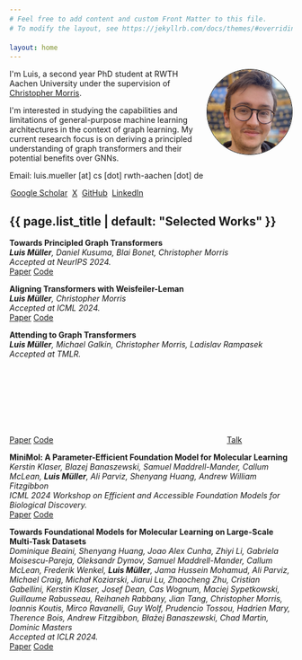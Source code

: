```yaml
---
# Feel free to add content and custom Front Matter to this file.
# To modify the layout, see https://jekyllrb.com/docs/themes/#overriding-theme-defaults

layout: home
---
```


<img style="border: 1px solid black; border-radius: 50%; width: 30%" align="right" src="images/me.png"/>

I'm Luis, a second year PhD student at RWTH Aachen University under the supervision of [Christopher Morris](https://chrsmrrs.github.io/).

I'm interested in studying the capabilities and limitations of general-purpose machine learning architectures in the context of graph learning. My current research focus is on deriving a principled understanding of graph transformers and their potential benefits over GNNs.

Email: luis.mueller [at] cs [dot] rwth-aachen [dot] de

<a style="margin: 2px; " href="https://scholar.google.com/citations?user=iPxfRnEAAAAJ&hl=en">Google Scholar</a>
<a style="margin: 2px; " href="https://x.com/luis_pupuis">X</a>
<a style="margin: 2px" href="https://github.com/{{ site.github_username| cgi_escape | escape }}">GitHub</a>
<a style="margin: 2px" href="https://www.linkedin.com/in/{{ site.linkedin_username| cgi_escape | escape }}">LinkedIn</a>

<link rel="stylesheet" href="https://cdn.jsdelivr.net/gh/jpswalsh/academicons@1/css/academicons.min.css">

<h2 class="post-list-heading">{{ page.list_title | default: "Selected Works" }}</h2>

**Towards Principled Graph Transformers**    
***Luis Müller**, Daniel Kusuma, Blai Bonet, Christopher Morris*     
*Accepted at NeurIPS 2024.*    
[Paper](https://arxiv.org/abs/2401.10119)
[Code](https://github.com/luis-mueller/towards-principled-gts)

**Aligning Transformers with Weisfeiler-Leman**    
***Luis Müller**, Christopher Morris*    
*Accepted at ICML 2024.*    
[Paper](https://arxiv.org/abs/2406.03148)
[Code](https://github.com/luis-mueller/wl-transformers)

**Attending to Graph Transformers**      
***Luis Müller**, Michael Galkin, Christopher Morris, Ladislav Rampasek*    
*Accepted at TMLR.*    
[Paper](https://arxiv.org/abs/2302.04181)
[Code](https://github.com/luis-mueller/probing-graph-transformers)
<a style="margin-left: 5px" href="https://youtu.be/BuNXQIzLBWc"><svg class="svg-icon"><use xlink:href="{{ '/assets/minima-social-icons.svg#youtube' | relative_url }}"></use></svg>Talk</a>

**MiniMol: A Parameter-Efficient Foundation Model for Molecular Learning**    
*Kerstin Klaser, Blazej Banaszewski, Samuel Maddrell-Mander, Callum McLean, **Luis Müller**, Ali Parviz, Shenyang Huang, Andrew William Fitzgibbon*    
*ICML 2024 Workshop on Efficient and Accessible Foundation Models for Biological Discovery.*     
[Paper](https://arxiv.org/abs/2404.14986)
[Code](https://github.com/graphcore-research/minimol)

**Towards Foundational Models for Molecular Learning on Large-Scale Multi-Task Datasets**    
*Dominique Beaini, Shenyang Huang, Joao Alex Cunha, Zhiyi Li, Gabriela Moisescu-Pareja, Oleksandr Dymov, Samuel Maddrell-Mander, Callum McLean, Frederik Wenkel, **Luis Müller**, Jama Hussein Mohamud, Ali Parviz, Michael Craig, Michał Koziarski, Jiarui Lu, Zhaocheng Zhu, Cristian Gabellini, Kerstin Klaser, Josef Dean, Cas Wognum, Maciej Sypetkowski, Guillaume Rabusseau, Reihaneh Rabbany, Jian Tang, Christopher Morris, Ioannis Koutis, Mirco Ravanelli, Guy Wolf, Prudencio Tossou, Hadrien Mary, Therence Bois, Andrew Fitzgibbon, Błażej Banaszewski, Chad Martin, Dominic Masters*  
*Accepted at ICLR 2024.*    
[Paper](https://arxiv.org/abs/2310.04292)
[Code](https://github.com/datamol-io/graphium)

